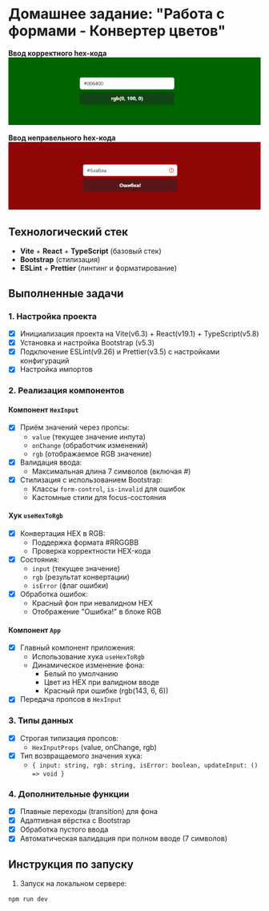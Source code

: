 # Домашнее задание: "Работа с формами - Конвертер цветов"

**Ввод корректного hex-кода**
![Изображение](/src/assets/img-1.png 'good hex')

**Ввод неправельного hex-кода**
![Изображение 2](/src/assets/img-2.png 'bad hex')

## Технологический стек
- **Vite** + **React** + **TypeScript** (базовый стек)
- **Bootstrap** (стилизация)
- **ESLint** + **Prettier** (линтинг и форматирование)

## Выполненные задачи

### 1. Настройка проекта
- [x] Инициализация проекта на Vite(v6.3) + React(v19.1) + TypeScript(v5.8)
- [x] Установка и настройка Bootstrap (v5.3)
- [x] Подключение ESLint(v9.26) и Prettier(v3.5) с настройками конфигураций
- [x] Настройка импортов

### 2. Реализация компонентов

#### Компонент `HexInput`
- [x] Приём значений через пропсы:
  - `value` (текущее значение инпута)
  - `onChange` (обработчик изменений)
  - `rgb` (отображаемое RGB значение)
- [x] Валидация ввода:
  - Максимальная длина 7 символов (включая #)
- [x] Стилизация с использованием Bootstrap:
  - Классы `form-control`, `is-invalid` для ошибок
  - Кастомные стили для focus-состояния

#### Хук `useHexToRgb`
- [x] Конвертация HEX в RGB:
  - Поддержка формата #RRGGBB
  - Проверка корректности HEX-кода
- [x] Состояния:
  - `input` (текущее значение)
  - `rgb` (результат конвертации)
  - `isError` (флаг ошибки)
- [x] Обработка ошибок:
  - Красный фон при невалидном HEX
  - Отображение "Ошибка!" в блоке RGB

#### Компонент `App`
- [x] Главный компонент приложения:
  - Использование хука `useHexToRgb`
  - Динамическое изменение фона:
    - Белый по умолчанию
    - Цвет из HEX при валидном вводе
    - Красный при ошибке (rgb(143, 6, 6))
- [x] Передача пропсов в `HexInput`

### 3. Типы данных
- [x] Строгая типизация пропсов:
  - `HexInputProps` (value, onChange, rgb)
- [x] Тип возвращаемого значения хука:
  - `{ input: string, rgb: string, isError: boolean, updateInput: () => void }`

### 4. Дополнительные функции
- [x] Плавные переходы (transition) для фона
- [x] Адаптивная вёрстка с Bootstrap
- [x] Обработка пустого ввода
- [x] Автоматическая валидация при полном вводе (7 символов)

## Инструкция по запуску
1. Запуск на локальном сервере:
```bash
npm run dev


